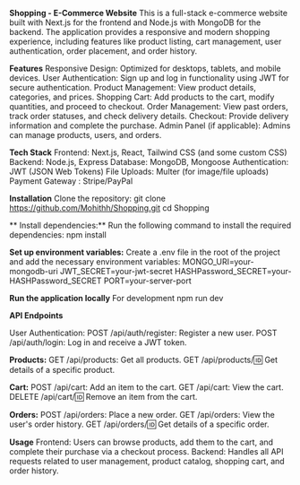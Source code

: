 **Shopping - E-Commerce Website**
This is a full-stack e-commerce website built with Next.js for the frontend and Node.js with MongoDB for the backend. The application provides a responsive and modern shopping experience, including features like product listing, cart management, user authentication, order placement, and order history.

**Features**
Responsive Design: Optimized for desktops, tablets, and mobile devices.
User Authentication: Sign up and log in functionality using JWT for secure authentication.
Product Management: View product details, categories, and prices.
Shopping Cart: Add products to the cart, modify quantities, and proceed to checkout.
Order Management: View past orders, track order statuses, and check delivery details.
Checkout: Provide delivery information and complete the purchase.
Admin Panel (if applicable): Admins can manage products, users, and orders.

**Tech Stack**
Frontend: Next.js, React, Tailwind CSS (and some custom CSS)
Backend: Node.js, Express
Database: MongoDB, Mongoose
Authentication: JWT (JSON Web Tokens)
File Uploads: Multer (for image/file uploads)
Payment Gateway : Stripe/PayPal 

**Installation**
 Clone the repository:
 git clone https://github.com/Mohithh/Shopping.git
cd Shopping

** Install dependencies:**
Run the following command to install the required dependencies:
npm install

**Set up environment variables:**
Create a .env file in the root of the project and add the necessary environment variables:
MONGO_URI=your-mongodb-uri
JWT_SECRET=your-jwt-secret
HASHPassword_SECRET=your-HASHPassword_SECRET
PORT=your-server-port

**Run the application locally**
For development
npm run dev

**API Endpoints**

User Authentication:
POST /api/auth/register: Register a new user.
POST /api/auth/login: Log in and receive a JWT token.

**Products:**
GET /api/products: Get all products.
GET /api/products/:id: Get details of a specific product.

**Cart:**
POST /api/cart: Add an item to the cart.
GET /api/cart: View the cart.
DELETE /api/cart/:id: Remove an item from the cart.

**Orders:**
POST /api/orders: Place a new order.
GET /api/orders: View the user's order history.
GET /api/orders/:id: Get details of a specific order.

**Usage**
Frontend: Users can browse products, add them to the cart, and complete their purchase via a checkout process.
Backend: Handles all API requests related to user management, product catalog, shopping cart, and order history.

